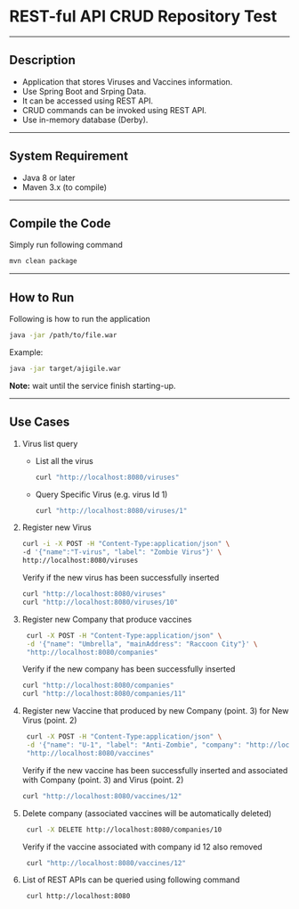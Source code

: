 # REST-ful API CRUD Repository Test
---
## Description
- Application that stores Viruses and Vaccines information.  
- Use Spring Boot and Srping Data.  
- It can be accessed using REST API.  
- CRUD commands can be invoked using REST API.  
- Use in-memory database (Derby).

---
## System Requirement

- Java 8 or later
- Maven 3.x (to compile)
---
## Compile the Code
Simply run following command
```bash
mvn clean package
``` 
---
## How to Run
Following is how to run the application
```bash
java -jar /path/to/file.war
``` 
Example:
```bash
java -jar target/ajigile.war
``` 

**Note:** wait until the service finish starting-up.

---
## Use Cases

1. Virus list query
   - List all the virus
        ```bash
        curl "http://localhost:8080/viruses"
        ``` 

    - Query Specific Virus (e.g. virus Id 1)
        ```bash
        curl "http://localhost:8080/viruses/1"
        ```
2. Register new Virus 
    ```bash
    curl -i -X POST -H "Content-Type:application/json" \
    -d '{"name":"T-virus", "label": "Zombie Virus"}' \
    http://localhost:8080/viruses
    ```
    Verify if the new virus has been successfully inserted
    ```bash
    curl "http://localhost:8080/viruses"
    curl "http://localhost:8080/viruses/10"
    ``` 
   
3. Register new Company that produce vaccines
   ```bash
    curl -X POST -H "Content-Type:application/json" \
    -d '{"name": "Umbrella", "mainAddress": "Raccoon City"}' \
    "http://localhost:8080/companies"
    ```
    Verify if the new company has been successfully inserted
    ```bash
    curl "http://localhost:8080/companies"
    curl "http://localhost:8080/companies/11"
    ``` 
4. Register new Vaccine that produced by new Company (point. 3) for New Virus (point. 2)
   ```bash
    curl -X POST -H "Content-Type:application/json" \
    -d '{"name": "U-1", "label": "Anti-Zombie", "company": "http://localhost:8080/companies/11", "virus": "http://localhost:8080/viruses/10"}' \
    "http://localhost:8080/vaccines"
    ```
   Verify if the new vaccine has been successfully inserted and associated with Company (point. 3) and Virus (point. 2)
   ```bash
   curl "http://localhost:8080/vaccines/12"
   ``` 
5. Delete company (associated vaccines will be automatically deleted)
   ```bash
    curl -X DELETE http://localhost:8080/companies/10
    ```   
   Verify if the vaccine associated with company id 12 also removed
   ```bash
    curl "http://localhost:8080/vaccines/12"
   ``` 
6. List of REST APIs can be queried using following command 
   ```bash
    curl http://localhost:8080
    ```   

